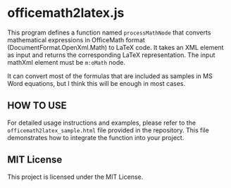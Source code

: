 # officemath2latex.js

This program defines a function named `processMathNode` that converts mathematical
expressions in OfficeMath format (DocumentFormat.OpenXml.Math) to LaTeX code.
It takes an XML element as input and returns the corresponding LaTeX representation.
The input mathXml element must be `m:oMath` node.

It can convert most of the formulas that are included as samples in MS Word equations, but I think this will be enough in most cases.

## HOW TO USE

For detailed usage instructions and examples, please refer to the `officemath2latex_sample.html` file provided in the repository.
This file demonstrates how to integrate the function into your project.

## MIT License
This project is licensed under the MIT License.
